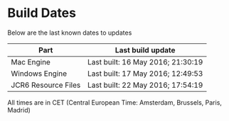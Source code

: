 # Build Dates

Below are the last known dates to updates

Part | Last build update
-----|-----
Mac Engine | Last built: 16 May 2016; 21:30:19
Windows Engine | Last built: 17 May 2016; 12:49:53
JCR6 Resource Files | Last built: 22 May 2016; 17:54:19
All times are in CET (Central European Time: Amsterdam, Brussels, Paris, Madrid)



